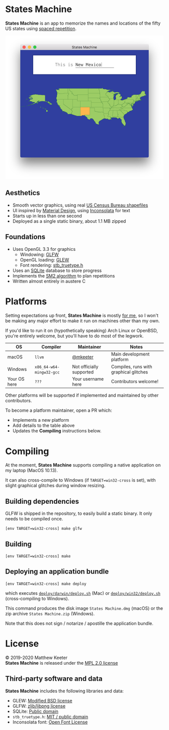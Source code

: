 # States Machine
**States Machine** is an app to memorize the names and locations of the fifty US states
using [spaced repetition](https://en.wikipedia.org/wiki/Spaced_repetition).

![Example](example.png)

## Aesthetics
- Smooth vector graphics, using real [US Census Bureau shapefiles](https://www.census.gov/geographies/mapping-files/time-series/geo/carto-boundary-file.html)
- UI inspired by [Material Design](https://material.io/design/), using [Inconsolata](https://fonts.google.com/specimen/Inconsolata) for text
- Starts up in less than one second
- Deployed as a single static binary, about 1.1 MB zipped

## Foundations
- Uses OpenGL 3.3 for graphics
  - Windowing: [GLFW](https://www.glfw.org/)
  - OpenGL loading: [GLEW](http://glew.sourceforge.net/)
  - Font rendering: [stb_truetype.h](https://github.com/nothings/stb/blob/master/stb_truetype.h)
- Uses an [SQLite](https://www.sqlite.org/index.html) database to store progress
- Implements the [SM2 algorithm](https://www.supermemo.com/en/archives1990-2015/english/ol/sm2) to plan repetitions
- Written almost entirely in austere C

# Platforms
Setting expectations up front,
**States Machine** is mostly [for me](https://www.robinsloan.com/notes/home-cooked-app/),
so I won't be making any major effort to make it
run on machines other than my own.

If you'd like to run it on (hypothetically speaking)
Arch Linux or OpenBSD,
you're entirely welcome,
but you'll have to do most of the legwork.

| OS           | Compiler                 | Maintainer                             | Notes                            |
| -            | -                        | -                                      | -                                |
| macOS        | `llvm`                   | [@mkeeter](https://github.com/mkeeter) | Main development platform        |
| Windows      | `x86_64-w64-mingw32-gcc` | Not officially supported               | Compiles, runs with graphical glitches |
| Your OS here | `???`                    | Your username here                     | Contributors welcome!            |

Other platforms will be supported if implemented and maintained by other contributors.

To become a platform maintainer, open a PR which:
- Implements a new platform
- Add details to the table above
- Updates the **Compiling** instructions below.

# Compiling
At the moment, **States Machine** supports compiling a native application on my laptop (MacOS 10.13).

It can also cross-compile to Windows (if `TARGET=win32-cross` is set),
with slight graphical glitches during window resizing.

## Building dependencies
GLFW is shipped in the repository, to easily build a static binary.  It only needs to be compiled once.
```
[env TARGET=win32-cross] make glfw
```

## Building
```
[env TARGET=win32-cross] make
```

## Deploying an application bundle
```
[env TARGET=win32-cross] make deploy
```
which executes [`deploy/darwin/deploy.sh`](https://github.com/mkeeter/states-machine/blob/master/deploy/darwin/deploy.sh)
(Mac) or
[`deploy/win32/deploy.sh`](https://github.com/mkeeter/states-machine/blob/master/deploy/win32/deploy.sh) (cross-compiling to Windows).

This command
produces the disk image `States Machine.dmg` (macOS)
or the zip archive `States Machine.zip` (Windows).

Note that this does not sign / notarize / apostille the application bundle.

# License
© 2019-2020 Matthew Keeter  
**States Machine** is released under the [MPL 2.0 license](https://www.mozilla.org/en-US/MPL/2.0/)

## Third-party software and data
**States Machine** includes the following libraries and data:
- GLEW: [Modified BSD license](https://github.com/mkeeter/states-machine/blob/master/vendor/glew/LICENSE.txt)
- GLFW: [zlib/libpng license](https://github.com/mkeeter/states-machine/blob/master/vendor/glfw/LICENSE.md)
- SQLite: [Public domain](https://www.sqlite.org/copyright.html)
- `stb_truetype.h`: [MIT / public domain](https://github.com/mkeeter/states-machine/blob/master/vendor/stb/stb_truetype.h#L4975-L5009)
- Inconsolata font: [Open Font License](http://scripts.sil.org/cms/scripts/page.php?site_id=nrsi&id=OFL_web)
